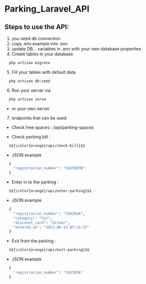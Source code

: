 # Parking_Laravel_API

## Steps to use the API:

1. you need db connection
2. copy .env.example into .env
3. update DB... variables in .env with your own database properties
4. Create tables in your database
  ```sh
    php artisan migrate
  ```

5. Fill your tables with default data
  ```sh
    php artisan db:seed
  ```

6. Run your server via
  ```sh
    php artisan serve
  ```

 * or your own server

7. endpoints that can be used
- Check free spaces : /api/parking-spaces

- Check parking bill :
```sh
  $${\color{orange}/api/check-bill}$$
```
  * JSON example
  ```sh
    {
      "registration_number": "СA3386TB"
    }
  ```

- Enter in to the parking :
```sh
  $${\color{orange}/api/enter-parking}$$
```
  * JSON example
  ```sh
    {
      "registration_number": "СA3295A",
      "category": "Car",
      "discount_card": "Silver",
      "entered_on": "2023-06-15 07:12:37"
    }
  ```

- Exit from the parking :
```sh
  $${\color{orange}/api/exit-parking}$$
```
  * JSON example
  ```sh
    {
      "registration_number": "СA3395A"
    }
  ```

